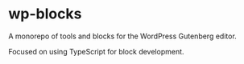 # wp-blocks

A monorepo of tools and blocks for the WordPress Gutenberg editor.

Focused on using TypeScript for block development.
